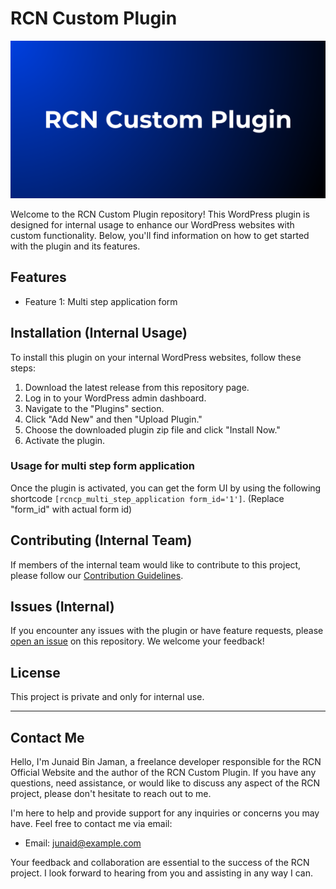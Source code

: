 # RCN Custom Plugin

![RCN Custom Plugin Logo](/admin/img/rcn-ustom-plugin.png)

Welcome to the RCN Custom Plugin repository! This WordPress plugin is designed for internal usage to enhance our WordPress websites with custom functionality. Below, you'll find information on how to get started with the plugin and its features.

## Features

- Feature 1: Multi step application form

## Installation (Internal Usage)

To install this plugin on your internal WordPress websites, follow these steps:

1. Download the latest release from this repository page.
2. Log in to your WordPress admin dashboard.
3. Navigate to the "Plugins" section.
4. Click "Add New" and then "Upload Plugin."
5. Choose the downloaded plugin zip file and click "Install Now."
6. Activate the plugin.

### Usage for multi step form application

Once the plugin is activated, you can get the form UI by using the following shortcode `[rcncp_multi_step_application form_id='1']`. (Replace "form_id" with actual form id)

## Contributing (Internal Team)

If members of the internal team would like to contribute to this project, please follow our [Contribution Guidelines](CONTRIBUTING.md).

## Issues (Internal)

If you encounter any issues with the plugin or have feature requests, please [open an issue](https://github.com/junaidbinjaman/RCN-Custom-Plugin/issues) on this repository. We welcome your feedback!

## License

This project is private and only for internal use.

---

## Contact Me

Hello, I'm Junaid Bin Jaman, a freelance developer responsible for the RCN Official Website and the author of the RCN Custom Plugin. If you have any questions, need assistance, or would like to discuss any aspect of the RCN project, please don't hesitate to reach out to me.

I'm here to help and provide support for any inquiries or concerns you may have. Feel free to contact me via email:

- Email: [junaid@example.com](mailto:junaid@example.com)

Your feedback and collaboration are essential to the success of the RCN project. I look forward to hearing from you and assisting in any way I can.
